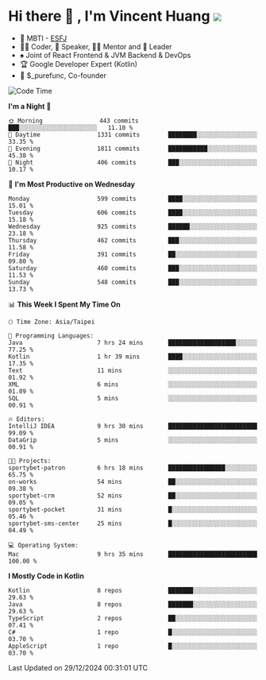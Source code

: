 # Hi there 👋 , I'm Vincent Huang ![](https://komarev.com/ghpvc/?username=Jian-Min-Huang)
- 👀 MBTI - [ESFJ](https://www.16personalities.com/esfj-personality)
- 👨‍💻 Coder, 🎤 Speaker, 👨‍🏫 Mentor and 🚀 Leader
- ♠️ Joint of React Frontend & JVM Backend & DevOps
- 🏆 Google Developer Expert (Kotlin)
- 💼 $_purefunc, Co-founder

<!--START_SECTION:waka-->
![Code Time](http://img.shields.io/badge/Code%20Time-4%2C825%20hrs%201%20min-blue)

**I'm a Night 🦉** 

```text
🌞 Morning                443 commits         ███░░░░░░░░░░░░░░░░░░░░░░   11.10 % 
🌆 Daytime                1331 commits        ████████░░░░░░░░░░░░░░░░░   33.35 % 
🌃 Evening                1811 commits        ███████████░░░░░░░░░░░░░░   45.38 % 
🌙 Night                  406 commits         ███░░░░░░░░░░░░░░░░░░░░░░   10.17 % 
```
📅 **I'm Most Productive on Wednesday** 

```text
Monday                   599 commits         ████░░░░░░░░░░░░░░░░░░░░░   15.01 % 
Tuesday                  606 commits         ████░░░░░░░░░░░░░░░░░░░░░   15.18 % 
Wednesday                925 commits         ██████░░░░░░░░░░░░░░░░░░░   23.18 % 
Thursday                 462 commits         ███░░░░░░░░░░░░░░░░░░░░░░   11.58 % 
Friday                   391 commits         ██░░░░░░░░░░░░░░░░░░░░░░░   09.80 % 
Saturday                 460 commits         ███░░░░░░░░░░░░░░░░░░░░░░   11.53 % 
Sunday                   548 commits         ███░░░░░░░░░░░░░░░░░░░░░░   13.73 % 
```


📊 **This Week I Spent My Time On** 

```text
🕑︎ Time Zone: Asia/Taipei

💬 Programming Languages: 
Java                     7 hrs 24 mins       ███████████████████░░░░░░   77.25 % 
Kotlin                   1 hr 39 mins        ████░░░░░░░░░░░░░░░░░░░░░   17.35 % 
Text                     11 mins             ░░░░░░░░░░░░░░░░░░░░░░░░░   01.92 % 
XML                      6 mins              ░░░░░░░░░░░░░░░░░░░░░░░░░   01.09 % 
SQL                      5 mins              ░░░░░░░░░░░░░░░░░░░░░░░░░   00.91 % 

🔥 Editors: 
IntelliJ IDEA            9 hrs 30 mins       █████████████████████████   99.09 % 
DataGrip                 5 mins              ░░░░░░░░░░░░░░░░░░░░░░░░░   00.91 % 

🐱‍💻 Projects: 
sportybet-patron         6 hrs 18 mins       ████████████████░░░░░░░░░   65.75 % 
on-works                 54 mins             ██░░░░░░░░░░░░░░░░░░░░░░░   09.38 % 
sportybet-crm            52 mins             ██░░░░░░░░░░░░░░░░░░░░░░░   09.05 % 
sportybet-pocket         31 mins             █░░░░░░░░░░░░░░░░░░░░░░░░   05.46 % 
sportybet-sms-center     25 mins             █░░░░░░░░░░░░░░░░░░░░░░░░   04.49 % 

💻 Operating System: 
Mac                      9 hrs 35 mins       █████████████████████████   100.00 % 
```

**I Mostly Code in Kotlin** 

```text
Kotlin                   8 repos             ███████░░░░░░░░░░░░░░░░░░   29.63 % 
Java                     8 repos             ███████░░░░░░░░░░░░░░░░░░   29.63 % 
TypeScript               2 repos             ██░░░░░░░░░░░░░░░░░░░░░░░   07.41 % 
C#                       1 repo              █░░░░░░░░░░░░░░░░░░░░░░░░   03.70 % 
AppleScript              1 repo              █░░░░░░░░░░░░░░░░░░░░░░░░   03.70 % 
```




 Last Updated on 29/12/2024 00:31:01 UTC
<!--END_SECTION:waka-->
